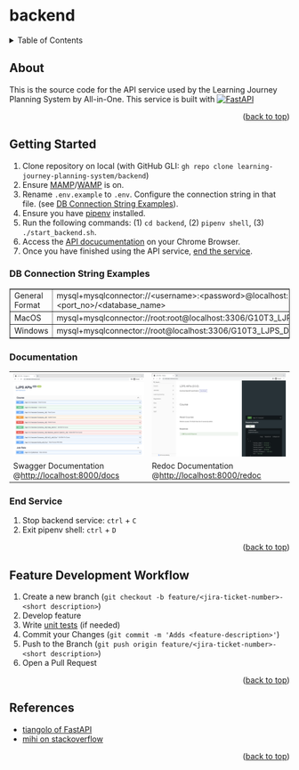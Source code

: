 # backend

<a name="readme-top"></a>


<!-- TABLE OF CONTENTS -->
<details>
  <summary>Table of Contents</summary>
  <ol>
    <li>
      <a href="#about">About</a>
    </li>
    <li>
      <a href="#getting-started">Getting Started</a>
      <ul>
        <li><a href="#db-connection-string-examples">DB Connection String Examples</a></li>
        <li><a href="#documentation">Documentation</a></li>
        <li><a href="#end-service">End Service</a></li>
      </ul>
    </li>
    <li><a href="#feature-development-workflow">Feature Development Workflow</a></li>
    <li><a href="#acknowledgments">Acknowledgments</a></li>
  </ol>
</details>


<!-- ABOUT THE PROJECT -->
## About
This is the source code for the API service used by the Learning Journey Planning System by All-in-One. This service is built with <a href="https://fastapi.tiangolo.com/"><img src="https://fastapi.tiangolo.com/img/logo-margin/logo-teal.png" alt="FastAPI" width="88"/></a>

<p align="right">(<a href="#readme-top">back to top</a>)</p>


<!-- GETTING STARTED -->
## Getting Started
1. Clone repository on local (with GitHub GLI: `gh repo clone learning-journey-planning-system/backend`)
2. Ensure [MAMP](https://www.mamp.info/en/downloads/)/[WAMP](https://www.wampserver.com/en/download-wampserver-64bits/) is on.
3. Rename `.env.example` to `.env`. Configure the connection string in that file. (see [DB Connection String Examples](#db-connection-string-examples)).
4. Ensure you have [pipenv](https://pipenv.pypa.io/en/latest/) installed.
5. Run the following commands: (1) `cd backend`, (2) `pipenv shell`, (3) `./start_backend.sh`.
6. Access the [API docucumentation](#documentation) on your Chrome Browser.
7. Once you have finished using the API service, [end the service](#end-service).
  
### DB Connection String Examples
<table border=1>
  <tr>
    <td>General Format</td>
    <td>mysql+mysqlconnector://&lt;username&gt;:&lt;password&gt;@localhost:&lt;port_no&gt;/&lt;database_name&gt;</td>
  </tr>
  <tr>
    <td>MacOS</td>
    <td>mysql+mysqlconnector://root:root@localhost:3306/G10T3_LJPS_DB</td>
  </tr>
  <tr>
    <td>Windows</td>
    <td>mysql+mysqlconnector://root@localhost:3306/G10T3_LJPS_DB</td>
  </tr>
</table>

### Documentation
<table>
  <tr>
    <td><a href="http://127.0.0.1:8000/docs"><img src="img/swagger-ui.png"/></a></td>
    <td><a href="http://127.0.0.1:8000/docs"><img src="img/redoc.png"/></a></td>
  </tr>
  <tr>
    <td>Swagger Documentation @<a href="http://127.0.0.1:8000/docs">http://localhost:8000/docs</a></td>
    <td>Redoc Documentation @<a href="http://127.0.0.1:8000/redoc">http://localhost:8000/redoc</a></td>
  </tr>
</table>

### End Service
1. Stop backend service: `ctrl` + `C`
2. Exit pipenv shell: `ctrl` + `D`

<p align="right">(<a href="#readme-top">back to top</a>)</p>


<!-- DEVELOPMENT -->
## Feature Development Workflow
1. Create a new branch (`git checkout -b feature/<jira-ticket-number>-<short description>`)
2. Develop feature
3. Write [unit tests](app/tests) (if needed)
2. Commit your Changes (`git commit -m 'Adds <feature-description>'`)
3. Push to the Branch (`git push origin feature/<jira-ticket-number>-<short description>`)
4. Open a Pull Request

<p align="right">(<a href="#readme-top">back to top</a>)</p>


<!-- ACKNOWLEDGMENTS -->
## References

* [tiangolo of FastAPI](https://fastapi.tiangolo.com/)
* [mihi on stackoverflow](https://stackoverflow.com/questions/67255653/how-to-set-up-and-tear-down-a-database-between-tests-in-fastapi)

<p align="right">(<a href="#readme-top">back to top</a>)</p>
